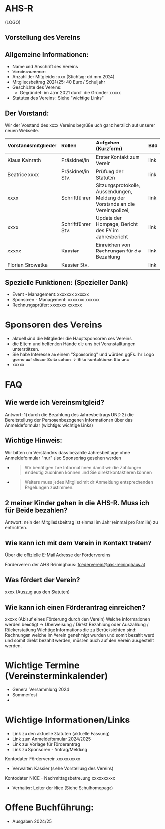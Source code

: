 # AHS-R
(LOGO)


## Vorstellung des Vereins

Allgemeine Informationen:
-------------------------
-  Name und Anschrift des Vereins
- Vereinsnummer:
- Anzahl der Mitgleider: xxx (Stichtag: dd.mm.2024)
- Mitgliedsbeitrag 2024/25: 40 Euro / Schuljahr
- Geschichte des Vereins:
    - Gegründet: im Jahr 2021 durch die Gründer xxxxx
- Statuten des Vereins : Siehe "wichtige Links"

Der Vorstand:
--------------

Wir der Vorstand des xxxx Vereins begrüße uch ganz herzlich auf unserer neuen Webseite.

| Vorstandsmitglieder | Rollen              | Aufgaben (Kurzform)                                                            | Bild   |
| :------------------ | :------------------ | :----------                                                                    | :---   |
| Klaus Kainrath      | Präsidnet/in        | Erster Kontakt zum Verein                                                      | link   |
| Beatrice xxxx       | Präsidnet/in Stv.   | Prüfung der Statuten                                                           | link   |
| xxxx                | Schriftführer       | Sitzungsprotokolle, Aussendungen, Meldung der Vorstands an die Vereinspolizei, | link   |
| xxxx                | Schriftführer Stv.  | Update der Hompage, Bericht des FV im Jahresbericht                            | link   |
| xxxxx               | Kassier             | Einreichen von Rechnungen für die Bezahlung                                    | link   |
| Florian Sirowatka   | Kassier Stv.        |                                                                                | link   |



Spezielle Funktionen: (Spezieller Dank)
---------------------
   - Event - Management:        xxxxxxx xxxxxx
   - Sponsoren - Management:    xxxxxxx xxxxxx
   - Rechnungsprüfer:           xxxxxxx xxxxxx

   
# Sponsoren des Vereins
   - aktuell sind die Mitglieder die Hauptsponsoren des Vereins
   - die Eltern und helfenden Hände die uns bei Veranstalltungen unterstützen. 
   - Sie habe Interesse an einem "Sponsoring" und würden ggFs. Ihr Logo gerne auf dieser Seite sehen -> Bitte kontaktieren Sie uns
   - xxxxx


# FAQ

## Wie werde ich Vereinsmitgleid?
   Antwort: 1) durch die Bezahlung des Jahresbeitrags UND 
            2) die Bereitstellung der Personenbezogenen Informationen über das Anmeldeformular (wichtige: wichtige Links)

   Wichtige Hinweis:
   -----------------
   Wir bitten um Verständnis dass bezahlte Jahresbeitrage ohne Anmeldeformular "nur" also Sponsoring gesehen werden 
   - > Wir benötigen Ihre Informationen damit wir die Zahlungen eindeutig zuordnen können und Sie direkt kontaktieren können 
   - > Weiters muss jedes Mitglied mit dr Anmeldung entsprechenden Regelungen zustimmen. 
    
## 2 meiner Kinder gehen in die AHS-R. Muss ich für Beide bezahlen?
   Antwort: nein der Mitgliedsbeitrag ist einmal im Jahr (einmal pro Familie) zu entrichten.
   

## Wie kann ich mit dem Verein in Kontakt treten?
  Über die offizielle E-Mail Adresse der Fördervereins
  
  Förderverein der AHS Reininghaus: foederverein@ahs-reininghaus.at

## Was fördert der Verein?
   xxxx (Auszug aus den Statuten)
## Wie kann ich einen Förderantrag einreichen?
   xxxxx (Ablauf eines Förderung durch den Verein)
      Welche informationen werden benötigt -> Überweisung / Direkt Bezahlung oder Auszahlung / Rückerstattung
   Wichtige Informations die zu Berücksichten sind:
      Rechnungen welche im Verein genehmigt wurden und somit bezahlt werd und somit direkt bezahlt werden, müssen auch auf den Verein ausgestellt werden. 

# Wichtige Termine (Vereinsterminkalender)
- General Versammlung 2024
- Sommerfest
- 

# Wichtige Informationen/Links
  
   - Link zu den aktuelle Statuten (aktuelle Fassung)
   - Link zum Anmeldeformular 2024/2025
   - Link zur Vorlage für Förderantrag
   - Link zu Sponsoren - Antrag/Meldung
   
   Kontodaten Förderverein                   xxxxxxxxxx        
   
   - Verwalter: Kassier (siehe Vorstellung des Vereins)
   
   Kontodaten NICE - Nachmittagsbetreuung    xxxxxxxxxx        
   
   - Verhalter: Leiter der Nice (Siehe Schulhomepage)

# Offene Buchführung: 
   - Ausgaben 2024/25
